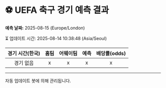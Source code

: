 # ⚽️ UEFA 축구 경기 예측 결과

**예측 날짜:** 2025-08-15 (Europe/London)

⏳ 업데이트 시간: 2025-08-14 10:38:48 (Asia/Seoul)

| 경기 시간(한국) | 홈팀 | 어웨이팀 | 예측 | 배당률(odds) |
|:-------------:|:-----:|:-------:|:-----:|:------------:|
| 경기 없음 | x | x | x | x |

---
자동 업데이트 봇에 의해 관리됩니다.
